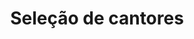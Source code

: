 <!DOCTYPE html>
<html lang="en">
<head>
    <meta charset="UTF-8">
    <meta name="viewport" content="width=device-width, initial-scale=1.0">
    <title>Favoritos</title>
</head>
<body>
    <center>
        <h1>Seleção de cantores</h1>
        <script>
            //criar uma variavel
            var opcao = parseInt(prompt(`Seu componente escolhido é: 
            1 - Lana del Rey
            2 - The Wekeend
            3 - Kali Uchis 
            4 - Doja Cat
            5 - Marina 
            6 - Gwen Stefanie`))
        switch(opcao) {
            case 1:
            document.write("Seu cantor escolhido é: Lana del Rey")
            break;
            case 2:
            document.write("Seu cantor escolhido é: The wekeend")
            break;
            case 3:
            document.write("Seu cantor escolhido é: Kali Uchis")
            break;
            case 4:
            document.write("Seu cantor escolhido é: Doja Cat")
            break;
            case 5:
            document.write("Seu cantor escolhido é: Marina")
            break;
            case 6:
            document.write("Seu cantor escolhido é: Gwen Stefanie")
            break;
            default:
            document.write("Opção inválida")
        }
        </script>
    </center>
</body>
</html>
